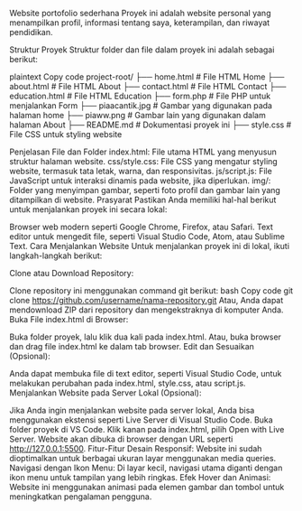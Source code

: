 Website portofolio sederhana
Proyek ini adalah website personal yang menampilkan profil, informasi tentang saya, keterampilan, dan riwayat pendidikan.

Struktur Proyek
Struktur folder dan file dalam proyek ini adalah sebagai berikut:

plaintext
Copy code
project-root/
├── home.html             # File HTML Home
├── about.html            # File HTML About
├── contact.html          # File HTML Contact
├── education.html        # File HTML Education
├── form.php              # File PHP untuk menjalankan Form
├── piaacantik.jpg        # Gambar yang digunakan pada halaman home
├── piaww.png             # Gambar lain yang digunakan dalam halaman About
├── README.md              # Dokumentasi proyek ini
├── style.css             # File CSS untuk styling website

Penjelasan File dan Folder
index.html: File utama HTML yang menyusun struktur halaman website.
css/style.css: File CSS yang mengatur styling website, termasuk tata letak, warna, dan responsivitas.
js/script.js: File JavaScript untuk interaksi dinamis pada website, jika diperlukan.
img/: Folder yang menyimpan gambar, seperti foto profil dan gambar lain yang ditampilkan di website.
Prasyarat
Pastikan Anda memiliki hal-hal berikut untuk menjalankan proyek ini secara lokal:

Browser web modern seperti Google Chrome, Firefox, atau Safari.
Text editor untuk mengedit file, seperti Visual Studio Code, Atom, atau Sublime Text.
Cara Menjalankan Website
Untuk menjalankan proyek ini di lokal, ikuti langkah-langkah berikut:

Clone atau Download Repository:

Clone repository ini menggunakan command git berikut:
bash
Copy code
git clone https://github.com/username/nama-repository.git
Atau, Anda dapat mendownload ZIP dari repository dan mengekstraknya di komputer Anda.
Buka File index.html di Browser:

Buka folder proyek, lalu klik dua kali pada index.html.
Atau, buka browser dan drag file index.html ke dalam tab browser.
Edit dan Sesuaikan (Opsional):

Anda dapat membuka file di text editor, seperti Visual Studio Code, untuk melakukan perubahan pada index.html, style.css, atau script.js.
Menjalankan Website pada Server Lokal (Opsional):

Jika Anda ingin menjalankan website pada server lokal, Anda bisa menggunakan ekstensi seperti Live Server di Visual Studio Code.
Buka folder proyek di VS Code.
Klik kanan pada index.html, pilih Open with Live Server.
Website akan dibuka di browser dengan URL seperti http://127.0.0.1:5500.
Fitur-Fitur
Desain Responsif: Website ini sudah dioptimalkan untuk berbagai ukuran layar menggunakan media queries.
Navigasi dengan Ikon Menu: Di layar kecil, navigasi utama diganti dengan ikon menu untuk tampilan yang lebih ringkas.
Efek Hover dan Animasi: Website ini menggunakan animasi pada elemen gambar dan tombol untuk meningkatkan pengalaman pengguna.